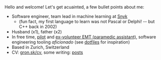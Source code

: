 Hello and welcome! Let's get acuainted, a few bullet points about me:
- Software engineer, team lead in machine learning at [Snyk](https://snyk.io) 
  - (fun fact, my first language to learn was not Pascal or Delphi! -- but C++ back in 2002)
- Husband (x1), father (x2)
- In free time, [pilot](https://user-images.githubusercontent.com/9802715/217235250-a156004b-363d-40b6-aa35-901688390695.png) and [ex-volunteer EMT (paramedic assistant)](https://user-images.githubusercontent.com/9802715/217235226-396bb65c-4956-4f64-97f2-52873b779737.png), software engineering tooling *aficionado*  (see [dotfiles](https://github.com/agronskiy/dotfiles) for inspiration)
- Based in Zurich, Switzerland
- CV: [gron.sk/cv](https://gron.sk/cv), some writing: [posts](https://gronskiy.com/posts)
